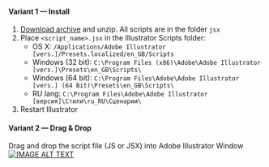#### Variant 1 — Install 

1. [Download archive] and unzip. All scripts are in the folder `jsx`
2. Place `<script_name>.jsx` in the Illustrator Scripts folder:
	- OS X: `/Applications/Adobe Illustrator [vers.]/Presets.localized/en_GB/Scripts`
	- Windows (32 bit): `C:\Program Files (x86)\Adobe\Adobe Illustrator [vers.]\Presets\en_GB\Scripts\`
	- Windows (64 bit): `C:\Program Files\Adobe\Adobe Illustrator [vers.] (64 Bit)\Presets\en_GB\Scripts\`
	- RU lang: `C:\Program Files\Adobe\Adobe Illustrator [версия]\Стили\ru_RU\Сценарии\`
3. Restart Illustrator

[Download archive]: https://github.com/abdul-karim-mia/Find-same-color-path-and-make-compound-path-illustrator-script/archive/refs/heads/main.zip

#### Variant 2 — Drag & Drop
Drag and drop the script file (JS or JSX) into Adobe Illustrator Window
[![IMAGE ALT TEXT](https://img.youtube.com/vi/QgEM2E0ZD-4/mqdefault.jpg)](http://www.youtube.com/watch?v=QgEM2E0ZD "Find same color path and make compound path illustrator script")
